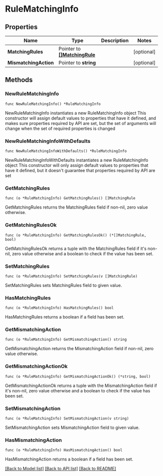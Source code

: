 # RuleMatchingInfo

## Properties

Name | Type | Description | Notes
------------ | ------------- | ------------- | -------------
**MatchingRules** | Pointer to [**[]MatchingRule**](MatchingRule.md) |  | [optional] 
**MismatchingAction** | Pointer to **string** |  | [optional] 

## Methods

### NewRuleMatchingInfo

`func NewRuleMatchingInfo() *RuleMatchingInfo`

NewRuleMatchingInfo instantiates a new RuleMatchingInfo object
This constructor will assign default values to properties that have it defined,
and makes sure properties required by API are set, but the set of arguments
will change when the set of required properties is changed

### NewRuleMatchingInfoWithDefaults

`func NewRuleMatchingInfoWithDefaults() *RuleMatchingInfo`

NewRuleMatchingInfoWithDefaults instantiates a new RuleMatchingInfo object
This constructor will only assign default values to properties that have it defined,
but it doesn't guarantee that properties required by API are set

### GetMatchingRules

`func (o *RuleMatchingInfo) GetMatchingRules() []MatchingRule`

GetMatchingRules returns the MatchingRules field if non-nil, zero value otherwise.

### GetMatchingRulesOk

`func (o *RuleMatchingInfo) GetMatchingRulesOk() (*[]MatchingRule, bool)`

GetMatchingRulesOk returns a tuple with the MatchingRules field if it's non-nil, zero value otherwise
and a boolean to check if the value has been set.

### SetMatchingRules

`func (o *RuleMatchingInfo) SetMatchingRules(v []MatchingRule)`

SetMatchingRules sets MatchingRules field to given value.

### HasMatchingRules

`func (o *RuleMatchingInfo) HasMatchingRules() bool`

HasMatchingRules returns a boolean if a field has been set.

### GetMismatchingAction

`func (o *RuleMatchingInfo) GetMismatchingAction() string`

GetMismatchingAction returns the MismatchingAction field if non-nil, zero value otherwise.

### GetMismatchingActionOk

`func (o *RuleMatchingInfo) GetMismatchingActionOk() (*string, bool)`

GetMismatchingActionOk returns a tuple with the MismatchingAction field if it's non-nil, zero value otherwise
and a boolean to check if the value has been set.

### SetMismatchingAction

`func (o *RuleMatchingInfo) SetMismatchingAction(v string)`

SetMismatchingAction sets MismatchingAction field to given value.

### HasMismatchingAction

`func (o *RuleMatchingInfo) HasMismatchingAction() bool`

HasMismatchingAction returns a boolean if a field has been set.


[[Back to Model list]](../README.md#documentation-for-models) [[Back to API list]](../README.md#documentation-for-api-endpoints) [[Back to README]](../README.md)


